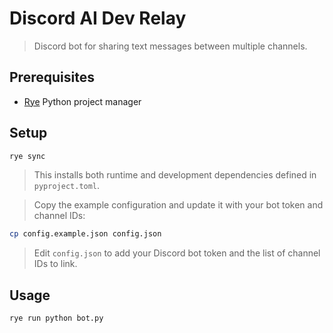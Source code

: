 # Discord AI Dev Relay

> Discord bot for sharing text messages between multiple channels.

## Prerequisites

- [Rye](https://rye-up.com/) Python project manager

## Setup

```bash
rye sync
```

> This installs both runtime and development dependencies defined in `pyproject.toml`.

> Copy the example configuration and update it with your bot token and channel IDs:

```bash
cp config.example.json config.json
```

> Edit `config.json` to add your Discord bot token and the list of channel IDs to link.

## Usage

```bash
rye run python bot.py
```
